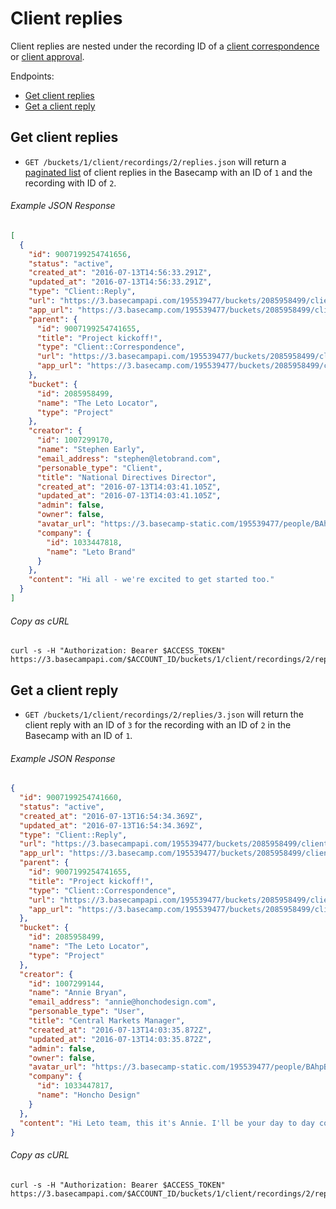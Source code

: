 Client replies
==============

Client replies are nested under the recording ID of a [client correspondence][correspondences] or [client approval][approvals].

Endpoints:

- [Get client replies](#get-client-replies)
- [Get a client reply](#get-a-client-reply)

Get client replies
------------------

* `GET /buckets/1/client/recordings/2/replies.json` will return a [paginated list][pagination] of client replies in the Basecamp with an ID of `1` and the recording with ID of `2`.

###### Example JSON Response
<!-- START GET /buckets/1/client/recordings/2/replies.json -->
```json
[
  {
    "id": 9007199254741656,
    "status": "active",
    "created_at": "2016-07-13T14:56:33.291Z",
    "updated_at": "2016-07-13T14:56:33.291Z",
    "type": "Client::Reply",
    "url": "https://3.basecampapi.com/195539477/buckets/2085958499/client/replies/9007199254741656.json",
    "app_url": "https://3.basecamp.com/195539477/buckets/2085958499/client/correspondences/9007199254741655#__recording_9007199254741656",
    "parent": {
      "id": 9007199254741655,
      "title": "Project kickoff!",
      "type": "Client::Correspondence",
      "url": "https://3.basecampapi.com/195539477/buckets/2085958499/client/correspondences/9007199254741655.json",
      "app_url": "https://3.basecamp.com/195539477/buckets/2085958499/client/correspondences/9007199254741655"
    },
    "bucket": {
      "id": 2085958499,
      "name": "The Leto Locator",
      "type": "Project"
    },
    "creator": {
      "id": 1007299170,
      "name": "Stephen Early",
      "email_address": "stephen@letobrand.com",
      "personable_type": "Client",
      "title": "National Directives Director",
      "created_at": "2016-07-13T14:03:41.105Z",
      "updated_at": "2016-07-13T14:03:41.105Z",
      "admin": false,
      "owner": false,
      "avatar_url": "https://3.basecamp-static.com/195539477/people/BAhpBGIqCjw=--30a34b0522d7ba3484b8c4dcd65d9087a1baef0e/avatar-64-x4",
      "company": {
        "id": 1033447818,
        "name": "Leto Brand"
      }
    },
    "content": "Hi all - we're excited to get started too."
  }
]
```
<!-- END GET /buckets/1/client/recordings/2/replies.json -->
###### Copy as cURL

``` shell
curl -s -H "Authorization: Bearer $ACCESS_TOKEN" https://3.basecampapi.com/$ACCOUNT_ID/buckets/1/client/recordings/2/replies.json
```

Get a client reply
------------------

* `GET /buckets/1/client/recordings/2/replies/3.json` will return the client reply with an ID of `3` for the recording with an ID of `2` in the Basecamp with an ID of `1`.

###### Example JSON Response
<!-- START GET /buckets/1/client/recordings/2/replies/3.json -->
```json
{
  "id": 9007199254741660,
  "status": "active",
  "created_at": "2016-07-13T16:54:34.369Z",
  "updated_at": "2016-07-13T16:54:34.369Z",
  "type": "Client::Reply",
  "url": "https://3.basecampapi.com/195539477/buckets/2085958499/client/replies/9007199254741660.json",
  "app_url": "https://3.basecamp.com/195539477/buckets/2085958499/client/correspondences/9007199254741655#__recording_9007199254741660",
  "parent": {
    "id": 9007199254741655,
    "title": "Project kickoff!",
    "type": "Client::Correspondence",
    "url": "https://3.basecampapi.com/195539477/buckets/2085958499/client/correspondences/9007199254741655.json",
    "app_url": "https://3.basecamp.com/195539477/buckets/2085958499/client/correspondences/9007199254741655"
  },
  "bucket": {
    "id": 2085958499,
    "name": "The Leto Locator",
    "type": "Project"
  },
  "creator": {
    "id": 1007299144,
    "name": "Annie Bryan",
    "email_address": "annie@honchodesign.com",
    "personable_type": "User",
    "title": "Central Markets Manager",
    "created_at": "2016-07-13T14:03:35.872Z",
    "updated_at": "2016-07-13T14:03:35.872Z",
    "admin": false,
    "owner": false,
    "avatar_url": "https://3.basecamp-static.com/195539477/people/BAhpBEgqCjw=--8266bb0507508f3d46050d57b65924d5e2a005f3/avatar-64-x4",
    "company": {
      "id": 1033447817,
      "name": "Honcho Design"
    }
  },
  "content": "Hi Leto team, this it's Annie. I'll be your day to day contact for the project, so keep me on your speed dial (or speed email, perhaps more accurately!) Feel free to reach out to me with any questions at all, and I'll be posting up some outlines, timelines, etc. very shortly."
}
```
<!-- END GET /buckets/1/client/recordings/2/replies/3.json -->
###### Copy as cURL

``` shell
curl -s -H "Authorization: Bearer $ACCESS_TOKEN" https://3.basecampapi.com/$ACCOUNT_ID/buckets/1/client/recordings/2/replies/3.json
```

[pagination]: https://github.com/basecamp/bc3-api/blob/master/README.md#pagination
[correspondences]: https://github.com/basecamp/bc3-api/blob/master/sections/client_correspondences.md#client-correspondences
[approvals]: https://github.com/basecamp/bc3-api/blob/master/sections/client_approvals.md#client-approvals
